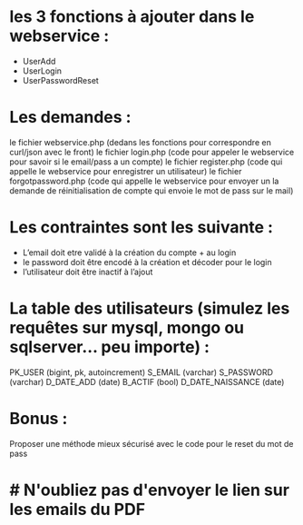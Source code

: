# les 3 fonctions à ajouter dans le webservice : 

- UserAdd
- UserLogin
- UserPasswordReset

# Les demandes :

le fichier webservice.php (dedans les fonctions pour correspondre en curl/json avec le front)
le fichier login.php (code pour appeler le webservice pour savoir si le email/pass a un compte)
le fichier register.php (code qui appelle le webservice pour enregistrer un utilisateur)
le fichier forgotpassword.php (code qui appelle le webservice pour envoyer un la demande de réinitialisation de compte qui envoie le mot de pass sur le mail)

# Les contraintes sont les suivante :

- L’email doit etre validé à la création du compte + au login
- le password doit être encodé à la création  et décoder pour le login
- l’utilisateur doit être inactif à l’ajout

# La table des utilisateurs (simulez les requêtes sur mysql, mongo ou sqlserver… peu importe) : 

PK_USER (bigint, pk, autoincrement)
S_EMAIL (varchar)
S_PASSWORD (varchar)
D_DATE_ADD (date)
B_ACTIF (bool)
D_DATE_NAISSANCE (date)

# Bonus :

Proposer une méthode mieux sécurisé avec le code pour le reset du mot de pass

# # N'oubliez pas d'envoyer le lien sur les emails du PDF
